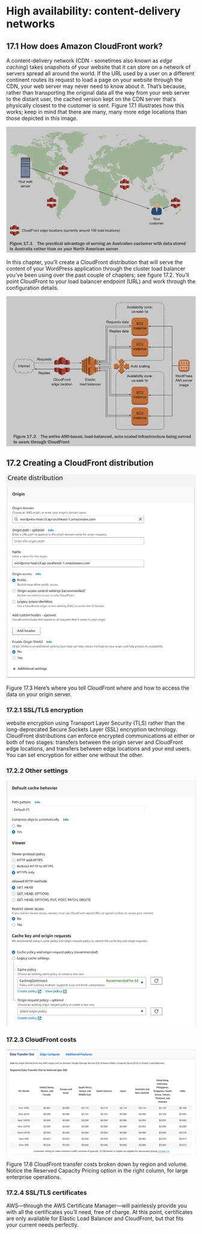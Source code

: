 # High availability: content-delivery networks
## 17.1 How does Amazon CloudFront work?
A content-delivery network (CDN - sometimes also known as *edge caching*) takes snapshots of your
website that it can store on a network of servers spread all around the
world. If the URL used by a user on a different continent routes its
request to load a page on your website through the CDN, your web
server may never need to know about it. That’s because, rather than
transporting the original data all the way from your web server to the
distant user, the cached version kept on the CDN server that’s physically
closest to the customer is sent. Figure 17.1 illustrates how this works;
keep in mind that there are many, many more edge locations than
those depicted in this image.

![](imgs/CloudFront.jpg)

In this chapter, you’ll create a CloudFront distribution that will serve the
content of your WordPress application through the cluster load balancer
you’ve been using over the past couple of chapters; see figure 17.2. You’ll
point CloudFront to your load balancer endpoint (URL) and work
through the configuration details.

![](imgs/CloudFront_scale_infrastructure.jpg)

## 17.2 Creating a CloudFront distribution
![](imgs/CloudFront_create.jpg)

Figure 17.3 Here’s where you tell CloudFront where and how to access the data on your 
origin server.

### 17.2.1 SSL/TLS encryption
website encryption using Transport Layer Security (TLS) rather than
the long-deprecated Secure Sockets Layer (SSL) encryption technology.
CloudFront distributions can enforce encrypted communications at
either or both of two stages: transfers between the origin server and
CloudFront edge locations, and transfers between edge locations and
your end users. You can set encryption for either one without the other.

### 17.2.2 Other settings
![](imgs/CloudFront_viewer.jpg)

### 17.2.3 CloudFront costs
![](imgs/CloudFront_price.jpg)

Figure 17.6 CloudFront transfer costs broken down by region and volume. Notice the Reserved 
Capacity Pricing option in the right column, for large enterprise operations.
### 17.2.4 SSL/TLS certificates
AWS—through the AWS Certificate Manager—will painlessly provide you with all the
certificates you’ll need, free of charge. At this point, certificates are only
available for Elastic Load Balancer and CloudFront, but that fits your
current needs perfectly.